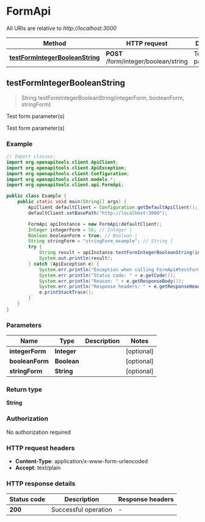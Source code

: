 # FormApi

All URIs are relative to *http://localhost:3000*

| Method | HTTP request | Description |
|------------- | ------------- | -------------|
| [**testFormIntegerBooleanString**](FormApi.md#testFormIntegerBooleanString) | **POST** /form/integer/boolean/string | Test form parameter(s) |



## testFormIntegerBooleanString

> String testFormIntegerBooleanString(integerForm, booleanForm, stringForm)

Test form parameter(s)

Test form parameter(s)

### Example

```java
// Import classes:
import org.openapitools.client.ApiClient;
import org.openapitools.client.ApiException;
import org.openapitools.client.Configuration;
import org.openapitools.client.models.*;
import org.openapitools.client.api.FormApi;

public class Example {
    public static void main(String[] args) {
        ApiClient defaultClient = Configuration.getDefaultApiClient();
        defaultClient.setBasePath("http://localhost:3000");

        FormApi apiInstance = new FormApi(defaultClient);
        Integer integerForm = 56; // Integer | 
        Boolean booleanForm = true; // Boolean | 
        String stringForm = "stringForm_example"; // String | 
        try {
            String result = apiInstance.testFormIntegerBooleanString(integerForm, booleanForm, stringForm);
            System.out.println(result);
        } catch (ApiException e) {
            System.err.println("Exception when calling FormApi#testFormIntegerBooleanString");
            System.err.println("Status code: " + e.getCode());
            System.err.println("Reason: " + e.getResponseBody());
            System.err.println("Response headers: " + e.getResponseHeaders());
            e.printStackTrace();
        }
    }
}
```

### Parameters


| Name | Type | Description  | Notes |
|------------- | ------------- | ------------- | -------------|
| **integerForm** | **Integer**|  | [optional] |
| **booleanForm** | **Boolean**|  | [optional] |
| **stringForm** | **String**|  | [optional] |

### Return type

**String**

### Authorization

No authorization required

### HTTP request headers

- **Content-Type**: application/x-www-form-urlencoded
- **Accept**: text/plain


### HTTP response details
| Status code | Description | Response headers |
|-------------|-------------|------------------|
| **200** | Successful operation |  -  |

